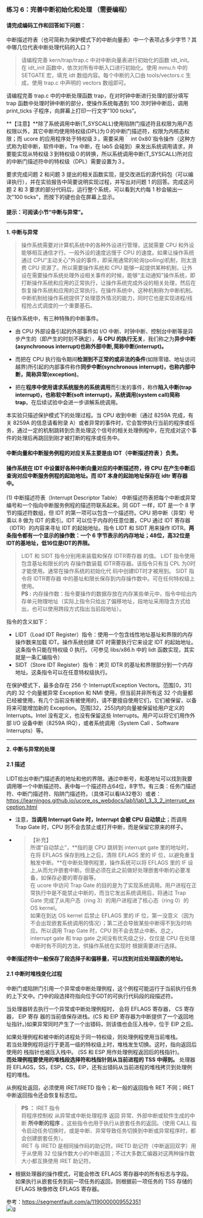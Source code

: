 ### 练习 6：完善中断初始化和处理 （需要编程）
#### 请完成编码工作和回答如下问题：

中断描述符表（也可简称为保护模式下的中断向量表）中一个表项占多少字节？其中哪几位代表中断处理代码的入口？  

> 请编程完善 kern/trap/trap.c 中对中断向量表进行初始化的函数 idt_init。在 idt_init 函数中，依次对所有中断入口进行初始化。使用 mmu.h 中的 SETGATE 宏，填充 idt 数组内容。每个中断的入口由 tools/vectors.c 生成，使用 trap.c 中声明的 vectors 数组即可。  

请编程完善 trap.c 中的中断处理函数 trap，在对时钟中断进行处理的部分填写 trap 函数中处理时钟中断的部分，使操作系统每遇到 100 次时钟中断后，调用 print_ticks 子程序，向屏幕上打印一行文字”100 ticks”。  

**【注意】**除了系统调用中断(T_SYSCALL)使用陷阱门描述符且权限为用户态权限以外，其它中断均使用特权级(DPL)为０的中断门描述符，权限为内核态权限；而 ucore 的应用程序处于特权级３，需要采用｀ int 0x80`指令操作（这种方式称为软中断，软件中断，Tra 中断，在 lab5 会碰到）来发出系统调用请求，并要能实现从特权级３到特权级０的转换，所以系统调用中断(T_SYSCALL)所对应的中断门描述符中的特权级（DPL）需要设置为３。  

要求完成问题 2 和问题 3 提出的相关函数实现，提交改进后的源代码包（可以编译执行），并在实验报告中简要说明实现过程，并写出对问题 1 的回答。完成这问题 2 和 3 要求的部分代码后，运行整个系统，可以看到大约每 1 秒会输出一次”100 ticks”，而按下的键也会在屏幕上显示。  

#### 提示：可阅读小节“中断与异常”。

----
**1. 中断与异常**  

> 操作系统需要对计算机系统中的各种外设进行管理，这就需要 CPU 和外设能够相互通信才行。一般外设的速度远慢于 CPU 的速度。如果让操作系统通过 CPU“主动关心”外设的事件，即采用通常的轮询(polling)机制，则太浪费 CPU 资源了。所以需要操作系统和 CPU 能够一起提供某种机制，让外设在需要操作系统处理外设相关事件的时候，能够“主动通知”操作系统，即打断操作系统和应用的正常执行，让操作系统完成外设的相关处理，然后在恢复操作系统和应用的正常执行。在操作系统中，这种机制称为中断机制。中断机制给操作系统提供了处理意外情况的能力，同时它也是实现进程/线程抢占式调度的一个重要基石。  

在操作系统中，有三种特殊的中断事件。
- 由 CPU 外部设备引起的外部事件如 I/O 中断、时钟中断、控制台中断等是异步产生的（即产生的时刻不确定），**与 CPU 的执行无关**，我们称之为**异步中断(asynchronous interrupt)也称外部中断,简称中断(interrupt)。**  

- 而把在 CPU 执行指令期间**检测到不正常的或非法的条件**(如除零错、地址访问越界)所引起的内部事件称作**同步中断(synchronous interrupt)，也称内部中断，简称异常(exception)**。  

- 把在**程序中使用请求系统服务的系统调用**而引发的事件，称作**陷入中断(trap interrupt)，也称软中断(soft interrupt)，系统调用(system call)简称 trap**。在后续试验中会进一步讲解系统调用。  

本实验只描述保护模式下的处理过程。当 CPU 收到中断（通过 8259A 完成，有关 8259A 的信息请看附录 A）或者异常的事件时，它会暂停执行当前的程序或任务，通过一定的机制跳转到负责处理这个信号的相关处理例程中，在完成对这个事件的处理后再跳回到刚才被打断的程序或任务中。  
#### 中断向量和中断服务例程的对应关系主要是由 IDT（中断描述符表 ）负责。  
#### 操作系统在 IDT 中设置好各种中断向量对应的中断描述符，待 CPU 在产生中断后查询对应中断服务例程的起始地址。而 IDT 本身的起始地址保存在 idtr 寄存器中。
(1) 中断描述符表（Interrupt Descriptor Table） 中断描述符表把每个中断或异常编号和一个指向中断服务例程的描述符联系起来。同 GDT 一样，IDT 是一个 8 字节的描述符数组，但 IDT 的第一项可以包含一个描述符。CPU 把中断（异常）号乘以 8 做为 IDT 的索引。IDT 可以位于内存的任意位置，CPU 通过 IDT 寄存器（IDTR）的内容来寻址 IDT 的起始地址。指令 LIDT 和 SIDT 用来操作 IDTR。**两条指令都有一个显示的操作数：一个 6 字节表示的内存地址；48位，高32位是IDT的基地址，低16位是IDT的界限。**  
> LIDT 和 SIDT 指令分别用来装载和保存 IDTR寄存器 的值。 LIDT 指令使用包含基址和限长的内
存操作数装载 IDTR寄存器。该指令只有当 CPL 为0时才能使用。通常在操作系统的初始化代
码中创建IDT时才被用到。 SIDT 指令将 IDTR寄存器 中的基址和限长保存到内存操作数中。可在任何特权级上使用。  
**PS :** 内存操作数：指令要操作的数据存放在内存某些单元中，指令中给出内存单元物理地址（实际上指令只给出了偏移地址，段地址采用隐含方式给出，也可以使用跨段方式指出当前段地址）。  

指令的含义如下：

- LIDT（Load IDT Register）指令：使用一个包含线性地址基址和界限的内存操作数来加载 IDT。操作系统创建 IDT 时需要执行它来设定 IDT 的起始地址。这条指令只能在特权级 0 执行。（可参见 libs/x86.h 中的 lidt 函数实现，其实就是一条汇编指令）  
- SIDT（Store IDT Register）指令：拷贝 IDTR 的基址和界限部分到一个内存地址。这条指令可以在任意特权级执行。  

在保护模式下，最多会存在 256 个 Interrupt/Exception Vectors。范围[0，31]内的 32 个向量被异常 Exception 和 NMI 使用，但当前并非所有这 32 个向量都已经被使用，有几个当前没有被使用的，请不要擅自使用它们，它们被保留，以备将来可能增加新的 Exception。范围[32，255]内的向量被保留给用户定义的 Interrupts。Intel 没有定义，也没有保留这些 Interrupts。用户可以将它们用作外部 I/O 设备中断（8259A IRQ），或者系统调用（System Call 、Software Interrupts）等。  

----
**2. 中断与异常的处理**  

#### 2.1 描述   
LIDT给出中断门描述表的地址和他的界限。通过中断号，和基地址可以找到我要调用哪一个中断描述符。表中每一个描述符占64位，8字节。有三类：任务门描述符、中断门描述符、陷阱门描述符。（具体可以看IA32卷3）或者：https://learningos.github.io/ucore_os_webdocs/lab1/lab1_3_3_2_interrupt_exception.html  
- 注意，**当调用 Interrupt Gate 时，Interrupt 会被 CPU 自动禁止**；而调用 Trap Gate 时，CPU 则不会去禁止或打开中断，而是保留它原来的样子。  

- > 【补充】  
所谓“自动禁止”，**指的是 CPU 跳转到 interrupt gate 里的地址时，在将 EFLAGS 保存到栈上之后，清除 EFLAGS 里的 IF 位，以避免重复触发中断。**在中断处理例程里，操作系统可以将 EFLAGS 里的 IF 设上,从而允许嵌套中断。但是必须在此之前做好处理嵌套中断的必要准备，如保存必要的寄存器等。  
在 ucore 中访问 Trap Gate 的目的是为了实现系统调用。用户进程在正常执行中是不能禁止中断的，而当它发出系统调用后，将通过 Trap Gate 完成了从用户态（ring 3）的用户进程进了核心态（ring 0）的 OS kernel。  
如果在到达 OS kernel 后禁止 EFLAGS 里的 IF 位，第一没意义（因为不会出现嵌套系统调用的情况）；第二还会导致某些中断得不到及时响应。所以调用 Trap Gate 时，CPU 则不会去禁止中断。总之，interrupt gate 和 trap gate 之间没有优先级之分，仅仅是 CPU 在处理中断时有不同的方法，供操作系统在实现时 根据需要进行选择。

**中断描述符中一般保存了段选择子和偏移量，可以找到对应处理函数的地址。**  
#### 2.1 中断时堆栈变化过程  
中断门或陷阱门引用一个异常或中断处理例程，这个例程可能运行于当前执行任务的上下文中。门中的段选择符指向位于GDT的可执行代码段的段描述符。 

当处理器转去执行一个异常或中断处理例程时， 会将 EFLAGS 寄存器， CS 寄存器， EIP 寄存
器的当前值保存进栈。(CS 和 EIP 寄存器为中断提供了一个返回地址指针。)如果异常同时产生了一个出错码，则该值也会压入栈中，位于 EIP 之后。  

如果处理例程和被中断的进程处于同一特权级，则处理例程使用当前堆栈。  
若当处理例程将运行于更高一级的特权级上时，堆栈发生切换。这时，指向返回后使用的
栈指针也被压入栈中。 (SS 和 ESP 用作处理例程返回后的栈指针)。  
**而处理例程要使用的堆栈段选择符和栈指针则从当前进程的 TSS 中得到。** 处理器将 EFLAGS，SS，ESP，CS，EIP，还有出错码从当前进程的堆栈拷贝到处理例程的堆栈。 

从例程处返回，必须使用 IRET/IRETD 指令；和一般的返回指令 RET 不同；IRET 中断返回指令还会恢复标志位。  
> **PS ：** IRET 指令  
将程序控制权 从异常或中断处理程序 返回 异常、外部中断或软件生成的中断 **所中断的程序** 。这些指令也用于执行从嵌套任务的返回。（使用 CALL 指令启动任务切换时，或是中断、异常导致任务切换到中断或异常程序时，都会创建嵌套任务）。  
IRET 与 IRETD 是相同操作码的助记符。IRETD 助记符（中断返回双字）用于从使用 32 位操作数大小的中断返回；不过大多数汇编器对这两种操作数大小都互换使用 IRET 助记符。 

- 根据处理器的操作模式，可能会修改 EFLAGS 寄存器中的所有标志与字段。如果执行从嵌套任务到前一项任务的返回，则根据前一项任务的 TSS 存储的 EFLAGS 映像修改 EFLAGS 寄存器。  

参考：https://segmentfault.com/a/1190000009552351  
![g](https://segmentfault.com/img/remote/1460000009552356)